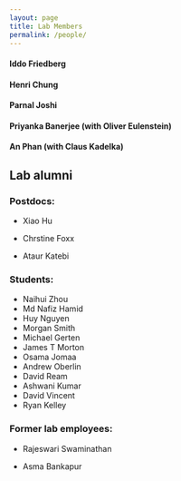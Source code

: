 ```yaml
---
layout: page
title: Lab Members
permalink: /people/
---
```


#### Iddo Friedberg

#### Henri Chung

#### Parnal Joshi

#### Priyanka Banerjee (with Oliver Eulenstein)

#### An Phan (with Claus Kadelka)


## Lab alumni

### Postdocs:

+ Xiao Hu

+ Chrstine Foxx

+ Ataur Katebi 

### Students:

+ Naihui Zhou 
+ Md Nafiz Hamid
+ Huy Nguyen
+ Morgan Smith
+ Michael Gerten
+ James T Morton
+ Osama Jomaa
+ Andrew Oberlin
+ David Ream
+ Ashwani Kumar
+ David Vincent
+ Ryan Kelley

### Former lab employees:

+ Rajeswari Swaminathan

+ Asma Bankapur




